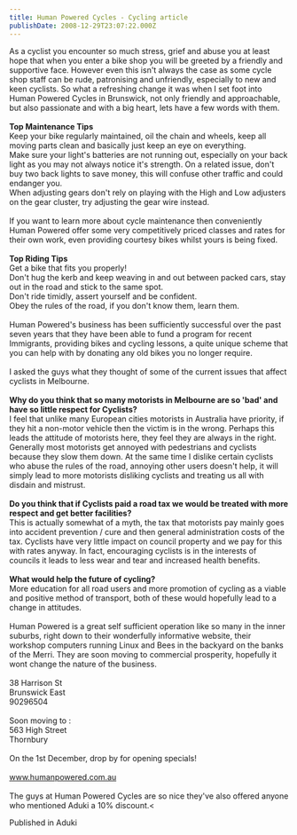 ```yaml
---
title: Human Powered Cycles - Cycling article
publishDate: 2008-12-29T23:07:22.000Z
---
```

As a cyclist you encounter so much stress, grief and abuse you at least hope that when you enter a bike shop you will be greeted by a friendly and supportive face. However even this isn't always the case as some cycle shop staff can be rude, patronising and unfriendly, especially to new and keen cyclists. So what a refreshing change it was when I set foot into Human Powered Cycles in Brunswick, not only friendly and approachable, but also passionate and with a big heart, lets have a few words with them.<br><br><b>Top Maintenance Tips</b><br>Keep your bike regularly maintained, oil the chain and wheels, keep all moving parts clean and basically just keep an eye on everything.<br>Make sure your light's batteries are not running out, especially on your back light as you may not always notice it's strength. On a related issue, don't buy two back lights to save money, this will confuse other traffic and could endanger you.<br>When adjusting gears don't rely on playing with the High and Low adjusters on the gear cluster, try adjusting the gear wire instead.<br><br>If you want to learn more about cycle maintenance then conveniently Human Powered offer some very competitively priced classes and rates for their own work, even providing courtesy bikes whilst yours is being fixed.<br><br><b>Top Riding Tips</b><br>Get a bike that fits you properly!<br>Don't hug the kerb and keep weaving in and out between packed cars, stay out in the road and stick to the same spot.<br>Don't ride timidly, assert yourself and be confident.<br>Obey the rules of the road, if you don't know them, learn them.<br><br>Human Powered's business has been sufficiently successful over the past seven years that they have been able to fund a program for recent Immigrants, providing bikes and cycling lessons, a quite unique scheme that you can help with by donating any old bikes you no longer require.<br><br>I asked the guys what they thought of some of the current issues that affect cyclists in Melbourne.<br><br><b>Why do you think that so many motorists in Melbourne are so 'bad' and have so little respect for Cyclists? </b><br>I feel that unlike many European cities motorists in Australia have priority, if they hit a non-motor vehicle then the victim is in the wrong. Perhaps this leads the attitude of motorists here, they feel they are always in the right. Generally most motorists get annoyed with pedestrians and cyclists because they slow them down. At the same time I dislike certain cyclists who abuse the rules of the road, annoying other users doesn't help, it will simply lead to more motorists disliking cyclists and treating us all with disdain and mistrust.<br><br><b>Do you think that if Cyclists paid a road tax we would be treated with more respect and get better facilities? </b><br>This is actually somewhat of a myth, the tax that motorists pay mainly goes into accident prevention / cure and then general administration costs of the tax. Cyclists have very little impact on council property and we pay for this with rates anyway. In fact, encouraging cyclists is in the interests of councils it leads to less wear and tear and increased health benefits.<br><br><b>What would help the future of cycling? </b><br>More education for all road users and more promotion of cycling as a viable and positive method of transport, both of these would hopefully lead to a change in attitudes.<br><br>Human Powered is a great self sufficient operation like so many in the inner suburbs, right down to their wonderfully informative website, their workshop computers running Linux and Bees in the backyard on the banks of the Merri. They are soon moving to commercial prosperity, hopefully it wont change the nature of the business.<br><br>38 Harrison St<br>Brunswick East<br>90296504<br><br>Soon moving to :<br>563 High Street<br>Thornbury<br><br>On the 1st December, drop by for opening specials!<br><br><a href=https://www.humanpowered.com.au target=√Æ_blank√Æ> www.humanpowered.com.au </a><br><br>The guys at Human Powered Cycles are so nice they've also offered anyone who mentioned Aduki a 10% discount.<


Published in Aduki
